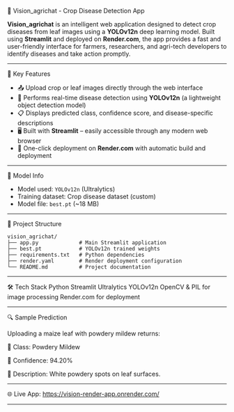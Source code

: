 🌿 Vision_agrichat - Crop Disease Detection App

**Vision_agrichat** is an intelligent web application designed to detect crop diseases from leaf images using a **YOLOv12n** deep learning model. Built using **Streamlit** and deployed on **Render.com**, the app provides a fast and user-friendly interface for farmers, researchers, and agri-tech developers to identify diseases and take action promptly.

---

📌 Key Features

- 📤 Upload crop or leaf images directly through the web interface
- 🧠 Performs real-time disease detection using **YOLOv12n** (a lightweight object detection model)
- 📋 Displays predicted class, confidence score, and disease-specific descriptions
- 🖥️ Built with **Streamlit** – easily accessible through any modern web browser
- 🚀 One-click deployment on **Render.com** with automatic build and deployment

---

🧠 Model Info

- Model used: `YOLOv12n` (Ultralytics)
- Training dataset: Crop disease dataset (custom)
- Model file: `best.pt` (~18 MB)

---

📂 Project Structure

    vision_agrichat/
    ├── app.py             # Main Streamlit application
    ├── best.pt            # YOLOv12n trained weights
    ├── requirements.txt   # Python dependencies
    ├── render.yaml        # Render deployment configuration
    └── README.md          # Project documentation


---

🛠 Tech Stack
Python 
Streamlit 
Ultralytics YOLOv12n 
OpenCV & PIL for image processing 
Render.com for deployment 

---

🔍 Sample Prediction

Uploading a maize leaf with powdery mildew returns:

🧪 Class: Powdery Mildew

🔢 Confidence: 94.20%

📝 Description: White powdery spots on leaf surfaces.

---
🌐 Live App: https://vision-render-app.onrender.com/

---


